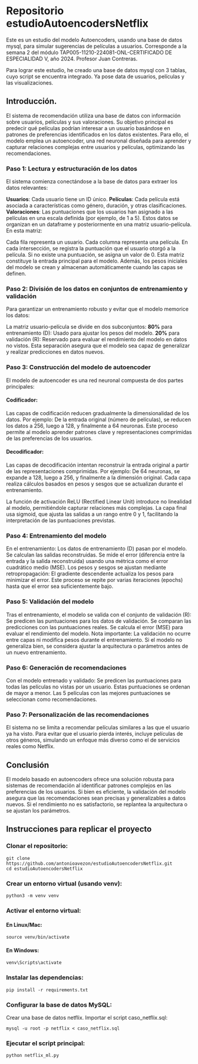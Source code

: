 # Repositorio estudioAutoencodersNetflix

Este es un estudio del modelo Autoencoders, usando una base de datos mysql, para simular sugerencias de películas a usuarios. Corresponde a la semana 2 del módulo TAP005-11210-224081-ONL-CERTIFICADO DE ESPECIALIDAD V, año 2024. Profesor Juan Contreras.

Para lograr este estudio, he creado una base de datos mysql con 3 tablas, cuyo script se encuentra integrado. Ya pose data de usuarios, películas y las visualizaciones.

## Introducción.

El sistema de recomendación utiliza una base de datos con información sobre usuarios, películas y sus valoraciones. Su objetivo principal es predecir qué películas podrían interesar a un usuario basándose en patrones de preferencias identificados en los datos existentes. Para ello, el modelo emplea un autoencoder, una red neuronal diseñada para aprender y capturar relaciones complejas entre usuarios y películas, optimizando las recomendaciones.

### Paso 1: Lectura y estructuración de los datos
El sistema comienza conectándose a la base de datos para extraer los datos relevantes:

**Usuarios**: Cada usuario tiene un ID único.
**Películas**: Cada película está asociada a características como género, duración, y otras clasificaciones.
**Valoraciones**: Las puntuaciones que los usuarios han asignado a las películas en una escala definida (por ejemplo, de 1 a 5).
Estos datos se organizan en un dataframe y posteriormente en una matriz usuario-película. En esta matriz:

Cada fila representa un usuario.
Cada columna representa una película.
En cada intersección, se registra la puntuación que el usuario otorgó a la película. Si no existe una puntuación, se asigna un valor de 0.
Esta matriz constituye la entrada principal para el modelo.
Además, los pesos iniciales del modelo se crean y almacenan automáticamente cuando las capas se definen.

### Paso 2: División de los datos en conjuntos de entrenamiento y validación
Para garantizar un entrenamiento robusto y evitar que el modelo memorice los datos:

La matriz usuario-película se divide en dos subconjuntos:
**80%** para entrenamiento (D): Usado para ajustar los pesos del modelo.
**20%** para validación (R): Reservado para evaluar el rendimiento del modelo en datos no vistos.
Esta separación asegura que el modelo sea capaz de generalizar y realizar predicciones en datos nuevos.

### Paso 3: Construcción del modelo de autoencoder
El modelo de autoencoder es una red neuronal compuesta de dos partes principales:

#### Codificador:
Las capas de codificación reducen gradualmente la dimensionalidad de los datos.
Por ejemplo:
De la entrada original (número de películas), se reducen los datos a 256, luego a 128, y finalmente a 64 neuronas.
Este proceso permite al modelo aprender patrones clave y representaciones comprimidas de las preferencias de los usuarios.
#### Decodificador:
Las capas de decodificación intentan reconstruir la entrada original a partir de las representaciones comprimidas.
Por ejemplo:
De 64 neuronas, se expande a 128, luego a 256, y finalmente a la dimensión original.
Cada capa realiza cálculos basados en pesos y sesgos que se actualizan durante el entrenamiento.

La función de activación ReLU (Rectified Linear Unit) introduce no linealidad al modelo, permitiéndole capturar relaciones más complejas.
La capa final usa sigmoid, que ajusta las salidas a un rango entre 0 y 1, facilitando la interpretación de las puntuaciones previstas.

### Paso 4: Entrenamiento del modelo
En el entrenamiento:
Los datos de entrenamiento (D) pasan por el modelo.
Se calculan las salidas reconstruidas.
Se mide el error (diferencia entre la entrada y la salida reconstruida) usando una métrica como el error cuadrático medio (MSE).
Los pesos y sesgos se ajustan mediante retropropagación:
El gradiente descendente actualiza los pesos para minimizar el error.
Este proceso se repite por varias iteraciones (epochs) hasta que el error sea suficientemente bajo.

### Paso 5: Validación del modelo
Tras el entrenamiento, el modelo se valida con el conjunto de validación (R):
Se predicen las puntuaciones para los datos de validación.
Se comparan las predicciones con las puntuaciones reales.
Se calcula el error (MSE) para evaluar el rendimiento del modelo.
Nota importante: La validación no ocurre entre capas ni modifica pesos durante el entrenamiento. Si el modelo no generaliza bien, se considera ajustar la arquitectura o parámetros antes de un nuevo entrenamiento.

### Paso 6: Generación de recomendaciones
Con el modelo entrenado y validado:
Se predicen las puntuaciones para todas las películas no vistas por un usuario.
Estas puntuaciones se ordenan de mayor a menor.
Las 5 películas con las mejores puntuaciones se seleccionan como recomendaciones.

### Paso 7: Personalización de las recomendaciones
El sistema no se limita a recomendar películas similares a las que el usuario ya ha visto. Para evitar que el usuario pierda interés, incluye películas de otros géneros, simulando un enfoque más diverso como el de servicios reales como Netflix.

## Conclusión
El modelo basado en autoencoders ofrece una solución robusta para sistemas de recomendación al identificar patrones complejos en las preferencias de los usuarios. Si bien es eficiente, la validación del modelo asegura que las recomendaciones sean precisas y generalizables a datos nuevos. Si el rendimiento no es satisfactorio, se replantea la arquitectura o se ajustan los parámetros.

## Instrucciones para replicar el proyecto

### Clonar el repositorio:
```
git clone https://github.com/antonioavezon/estudioAutoencodersNetflix.git
cd estudioAutoencodersNetflix
```

### Crear un entorno virtual (usando venv):
```
python3 -m venv venv
```

### Activar el entorno virtual:
#### En Linux/Mac:
```
source venv/bin/activate
```

#### En Windows:
```
venv\Scripts\activate
```

### Instalar las dependencias:
```
pip install -r requirements.txt
```

### Configurar la base de datos MySQL:
Crear una base de datos netflix.
Importar el script caso_netflix.sql:
```
mysql -u root -p netflix < caso_netflix.sql
```

### Ejecutar el script principal:
```
python netflix_ml.py
```
